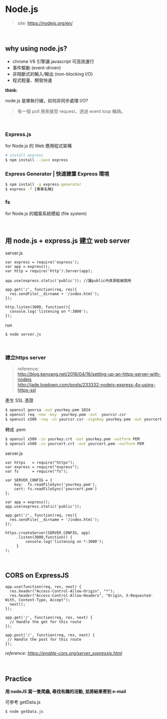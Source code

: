# Node.js
>site: https://nodejs.org/en/

<br />
  
## why using node.js?

* chrome V8 引擎讓 javascript 可高效運行
* 事件驅動 (event-driven)
* 非阻斷式的輸入/輸出 (non-blocking I/O)
* 程式輕量、開發快速

**think:**

node.js 是單執行緒，如何非同步處理 I/O?

> 有一個 poll 用來接受 request，透過 event loop 輪詢。

<br />

### Express.js

for Node.js 的 Web 應用程式架構

```sh
# install express
$ npm install --save express
```

### Express Generator | 快速建置 Express 環境

```cmd
$ npm install -g express-generator
$ express -f {專案名稱}
```

### fs

for Node.js 的檔案系統模組 (file system)

<br>

## 用 node.js + express.js 建立 web server

server.js

```node
var express = require('express');
var app = express();
var http = require('http').Server(app);

app.use(express.static('public')); //讓public內資源能被調用

app.get('/', function(req, res){
  res.sendFile(__dirname + '/index.html');
});

http.listen(3000, function(){
  console.log('listening on *:3000');
});
```

run

```
$ node server.js
```

<br>

### 建立https server

> reference:<br>
> http://blog.kenyang.net/2016/04/16/setting-up-an-https-server-with-nodejs<br>
> http://jade.logdown.com/posts/233332-nodejs-express-4x-using-https-ssl

產生 SSL 憑證
```cmd
$ openssl genrsa -out yourkey.pem 1024
$ openssl req -new -key  yourkey.pem -out  yourcsr.csr
$ openssl x509 -req -in yourcsr.csr -signkey yourkey.pem -out yourcert.pem
```

轉成 .pem
```cmd
$ openssl x509 -in yourkey.crt -out yourkey.pem -outform PEM
$ openssl x509 -in yourcert.crt -out yourcert.pem -outform PEM
```

server.js

```node
var https   = require("https");
var express = require("express");
var fs      = require("fs");

var SERVER_CONFIG = {
    key:  fs.readFileSync('yourkey.pem'),
    cert: fs.readFileSync('yourcert.pem')
};

var app = express();
app.use(express.static('public'));

app.get('/', function(req, res){
  res.sendFile(__dirname + '/index.html');
});

https.createServer(SERVER_CONFIG, app)
     .listen(3000,function() {
         console.log('listening on *:3000');
     }
);
```

<br>

## CORS on ExpressJS

```node
app.use(function(req, res, next) {
  res.header("Access-Control-Allow-Origin", "*");
  res.header("Access-Control-Allow-Headers", "Origin, X-Requested-With, Content-Type, Accept");
  next();
});

app.get('/', function(req, res, next) {
  // Handle the get for this route
});

app.post('/', function(req, res, next) {
 // Handle the post for this route
});
```

*reference: https://enable-cors.org/server_expressjs.html*

<br>

## Practice

**用 nodeJS 寫一隻爬蟲, 尋找有趣的活動, 並將結果寄到 e-mail**

可參考 getData.js

```
$ node getData.js
```
